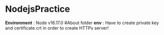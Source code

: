 # NodejsPractice
**Environment** : Node v16.17.0
#About folder **env** : Have to create private key and certificate.crt in order to create HTTPs server!
